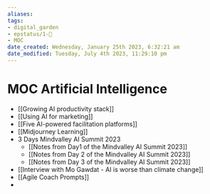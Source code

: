 ```yaml
---
aliases: 
tags: 
- digital_garden
- epstatus/1-🌱
- MOC
date_created: Wednesday, January 25th 2023, 6:32:21 am
date_modified: Tuesday, July 4th 2023, 11:29:10 pm
---
```

# MOC Artificial Intelligence
+ [[Growing AI productivity stack]]
+ [[Using AI for marketing]]
+ [[Five AI-powered facilitation platforms]]
+ [[Midjourney Learning]]
+ 3 Days Mindvalley AI Summit 2023
	+ [[Notes from Day1 of the Mindvalley AI Summit 2023]]
	+ [[Notes from Day 2 of the Mindvalley AI Summit 2023]]
	+ [[Notes from Day 3 of the Mindvalley AI Summit 2023]]
+ [[Interview with Mo Gawdat - AI is worse than climate change]]
+ [[Agile Coach Prompts]]
+ 